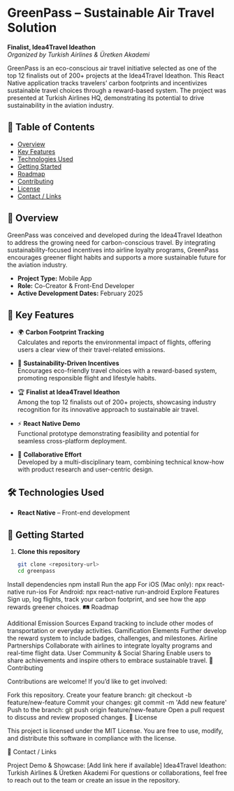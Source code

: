 # GreenPass – Sustainable Air Travel Solution

**Finalist, Idea4Travel Ideathon**  
*Organized by Turkish Airlines & Üretken Akademi*

GreenPass is an eco-conscious air travel initiative selected as one of the top 12 finalists out of 200+ projects at the Idea4Travel Ideathon. This React Native application tracks travelers’ carbon footprints and incentivizes sustainable travel choices through a reward-based system. The project was presented at Turkish Airlines HQ, demonstrating its potential to drive sustainability in the aviation industry.

## 📑 Table of Contents

- [Overview](#overview)
- [Key Features](#key-features)
- [Technologies Used](#technologies-used)
- [Getting Started](#getting-started)
- [Roadmap](#roadmap)
- [Contributing](#contributing)
- [License](#license)
- [Contact / Links](#contact--links)

## 🌱 Overview

GreenPass was conceived and developed during the Idea4Travel Ideathon to address the growing need for carbon-conscious travel. By integrating sustainability-focused incentives into airline loyalty programs, GreenPass encourages greener flight habits and supports a more sustainable future for the aviation industry.

- **Project Type:** Mobile App  
- **Role:** Co-Creator & Front-End Developer  
- **Active Development Dates:** February 2025

## 🚀 Key Features

- 🌍 **Carbon Footprint Tracking**  
  Calculates and reports the environmental impact of flights, offering users a clear view of their travel-related emissions.

- 🎯 **Sustainability-Driven Incentives**  
  Encourages eco-friendly travel choices with a reward-based system, promoting responsible flight and lifestyle habits.

- 🏆 **Finalist at Idea4Travel Ideathon**  
  Among the top 12 finalists out of 200+ projects, showcasing industry recognition for its innovative approach to sustainable air travel.

- ⚡ **React Native Demo**  
  Functional prototype demonstrating feasibility and potential for seamless cross-platform deployment.

- 🤝 **Collaborative Effort**  
  Developed by a multi-disciplinary team, combining technical know-how with product research and user-centric design.

## 🛠 Technologies Used

- **React Native** – Front-end development

## 🧰 Getting Started

1. **Clone this repository**
   ```bash
   git clone <repository-url>
   cd greenpass
Install dependencies
npm install
Run the app
For iOS (Mac only):
npx react-native run-ios
For Android:
npx react-native run-android
Explore Features
Sign up, log flights, track your carbon footprint, and see how the app rewards greener choices.
🛤 Roadmap

Additional Emission Sources
Expand tracking to include other modes of transportation or everyday activities.
Gamification Elements
Further develop the reward system to include badges, challenges, and milestones.
Airline Partnerships
Collaborate with airlines to integrate loyalty programs and real-time flight data.
User Community & Social Sharing
Enable users to share achievements and inspire others to embrace sustainable travel.
🤝 Contributing

Contributions are welcome! If you’d like to get involved:

Fork this repository.
Create your feature branch:
git checkout -b feature/new-feature
Commit your changes:
git commit -m 'Add new feature'
Push to the branch:
git push origin feature/new-feature
Open a pull request to discuss and review proposed changes.
📄 License

This project is licensed under the MIT License.
You are free to use, modify, and distribute this software in compliance with the license.

🔗 Contact / Links

Project Demo & Showcase: [Add link here if available]
Idea4Travel Ideathon: Turkish Airlines & Üretken Akademi
For questions or collaborations, feel free to reach out to the team or create an issue in the repository.
